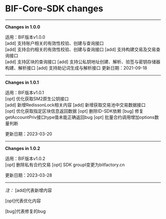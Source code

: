 # BIF-Core-SDK changes

* * *

**Changes in 1.0.0**  

适用：BIF版本v1.0.0  
[add] 支持账户相关的有效性校验、创建与查询接口  
[add] 支持合约相关的有效性校验、创建与查询接口 
[add] 支持构建交易及交易查询接口  
[add] 支持区块的查询接口
[add] 支持公私钥地址创建、解析、验签与密钥存储器构建、解析接口
[add] 支持助记词生成与解析接口
更新日期：2021-09-18

* * *

**Changes in 1.0.1**  

适用：BIF版本v1.0.1  
[opt] 优化获取SM2原生公钥接口  
[add] 新增RedissonLock相关内容
[add] 新增获取交易池中交易数据接口  
[opt] 优化获取指定区块信息返回数据
[opt] 删除ID-SDK依赖
[bug] 修复getAccountPriv接口type值未能正确返回bug
[opt] 批量合约调用增加options数量判断
 
更新日期：2023-03-20  

* * *

**Changes in 1.0.2**  

适用：BIF版本v1.0.2  
[opt] 删除私有合约交易
[opt] SDK groupI变更为bitfactory.cn

更新日期：2023-03-28  

* * *

*注：*
  [add]代表新增内容  

  [opt]代表优化内容  

  [bug]代表修复的bug  
